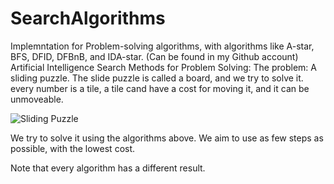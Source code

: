 # SearchAlgorithms
Implemntation for Problem-solving algorithms, with algorithms like A-star, BFS, DFID, DFBnB, and IDA-star. (Can be found in my Github
account)
Artificial Intelligence Search Methods for Problem Solving:
The problem:
A sliding puzzle. The slide puzzle is called a board, and we try to solve it.
every number is a tile, a tile cand have a cost for moving it, and it can be unmoveable.

<img src="https://upload.wikimedia.org/wikipedia/commons/4/48/15-Puzzle.jpg" alt="Sliding Puzzle" style="width:auto;">

We try to solve it using the algorithms above. We aim to use as few steps as possible, with the lowest cost.

Note that every algorithm has a different result.
